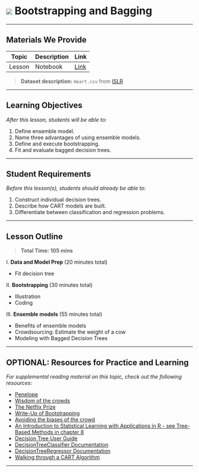 # ![](https://ga-dash.s3.amazonaws.com/production/assets/logo-9f88ae6c9c3871690e33280fcf557f33.png) Bootstrapping and Bagging

---

## Materials We Provide


| Topic | Description | Link |
| --- | --- | --- |
| Lesson | Notebook | [Link](./starter-code.ipynb)|

> **Dataset description:** `Heart.csv` from [ISLR](http://faculty.marshall.usc.edu/gareth-james/ISL/)

---

## Learning Objectives

*After this lesson, students will be able to:*
1. Define ensemble model.
2. Name three advantages of using ensemble models.
3. Define and execute bootstrapping.
4. Fit and evaluate bagged decision trees.

---

## Student Requirements

*Before this lesson(s), students should already be able to:*

1. Construct individual decision trees.
2. Describe how CART models are built.
3. Differentiate between classification and regression problems.

---

## Lesson Outline

> **Total Time: 105 mins**

I. **Data and Model Prep** (20 minutes total)
- Fit decision tree

II. **Bootstrapping** (30 minutes total)
- Illustration
- Coding

III. **Ensemble models** (55 minutes total)
- Benefits of ensemble models
- Crowdsourcing: Estimate the weight of a cow
- Modeling with Bagged Decision Trees


---

## OPTIONAL: Resources for Practice and Learning

*For supplemental reading material on this topic, check out the following resources:*
- [Penelope](http://www.npr.org/sections/money/2015/08/07/429720443/17-205-people-guessed-the-weight-of-a-cow-heres-how-they-did)
- [Wisdom of the crowds](https://en.wikipedia.org/wiki/The_Wisdom_of_Crowds)
- [The Netflix Prize](https://en.wikipedia.org/wiki/Netflix_Prize)
- [Write-Up of Bootstrapping](https://www.inferentialthinking.com/chapters/13/2/Bootstrap.html)
- [Avoiding the biases of the crowd](http://chicagoinno.streetwise.co/2017/02/24/how-machines-can-save-us-from-the-mistakes-of-the-crowd/)
- [An Introduction to Statistical Learning with Applications in R - see Tree-Based Methods in chapter 8](http://www-bcf.usc.edu/~gareth/ISL/)
- [Decision Tree User Guide](http://scikit-learn.org/stable/modules/tree.html)
- [DecisionTreeClassifier Documentation](http://scikit-learn.org/stable/modules/generated/sklearn.tree.DecisionTreeClassifier.html#sklearn.tree.DecisionTreeClassifier)
- [DecisionTreeRegressor Documentation](http://scikit-learn.org/stable/modules/generated/sklearn.tree.DecisionTreeRegressor.html#sklearn.tree.DecisionTreeRegressor)
- [Walking through a CART Algorithm](https://www.xoriant.com/blog/product-engineering/decision-trees-machine-learning-algorithm.html)
---
